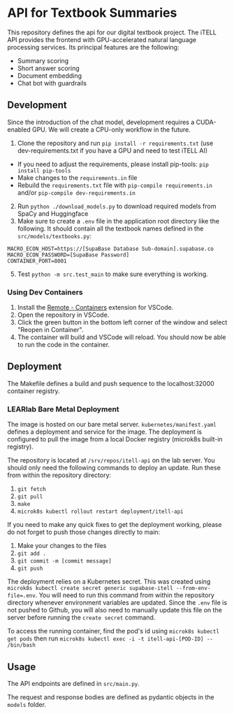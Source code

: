 # API for Textbook Summaries

This repository defines the api for our digital textbook project. The iTELL API provides the frontend with GPU-accelerated natural language processing services. Its principal features are the following:

- Summary scoring
- Short answer scoring
- Document embedding
- Chat bot with guardrails

## Development

Since the introduction of the chat model, development requires a CUDA-enabled GPU. We will create a CPU-only workflow in the future.

1. Clone the repository and run `pip install -r requirements.txt` (use dev-requirements.txt if you have a GPU and need to test iTELL AI)
 - If you need to adjust the requirements, please install pip-tools: `pip install pip-tools`
 - Make changes to the `requirements.in` file
 - Rebuild the `requirements.txt` file with `pip-compile requirements.in` and/or `pip-compile dev-requirements.in`

2. Run `python ./download_models.py` to download required models from SpaCy and Huggingface
3. Make sure to create a `.env` file in the application root directory like the following. It should contain all the textbook names defined in the `src/models/textbooks.py`:

```
MACRO_ECON_HOST=https://[SupaBase Database Sub-domain].supabase.co
MACRO_ECON_PASSWORD=[SupaBase Password]
CONTAINER_PORT=8001
```

5. Test `python -m src.test_main` to make sure everything is working.

### Using Dev Containers

1. Install the [Remote - Containers](https://marketplace.visualstudio.com/items?itemName=ms-vscode-remote.remote-containers) extension for VSCode.
2. Open the repository in VSCode.
3. Click the green button in the bottom left corner of the window and select "Reopen in Container".
4. The container will build and VSCode will reload. You should now be able to run the code in the container.

## Deployment

The Makefile defines a build and push sequence to the localhost:32000 container registry.

### LEARlab Bare Metal Deployment

The image is hosted on our bare metal server. `kubernetes/manifest.yaml` defines a deployment and service for the image. The deployment is configured to pull the image from a local Docker registry (microk8s built-in registry).

The repository is located at `/srv/repos/itell-api` on the lab server. You should only need the following commands to deploy an update. Run these from within the repository directory:

1. `git fetch`  
2. `git pull`  
3. `make`  
4. `microk8s kubectl rollout restart deployment/itell-api`  

If you need to make any quick fixes to get the deployment working, please do not forget to push those changes directly to main:  
1. Make your changes to the files
2. `git add .`
3. `git commit -m [commit message]`
4. `git push`

The deployment relies on a Kubernetes secret. This was created using `microk8s kubectl create secret generic supabase-itell --from-env-file=.env`. You will need to run this command from within the repository directory whenever environment variables are updated. Since the `.env` file is not pushed to Github, you will also need to manually update this file on the server before running the `create secret` command.

To access the running container, find the pod's id using `microk8s kubectl get pods` then run `microk8s kubectl exec -i -t itell-api-[POD-ID] -- /bin/bash`

## Usage

The API endpoints are defined in `src/main.py`.

The request and response bodies are defined as pydantic objects in the `models` folder.
